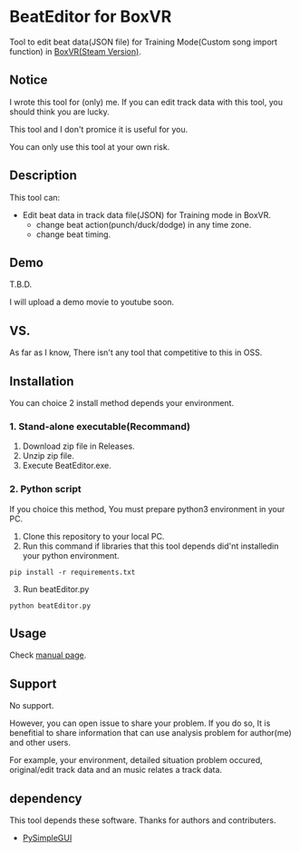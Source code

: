 # BeatEditor for BoxVR

Tool to edit beat data(JSON file) for Training Mode(Custom song import function) in [BoxVR(Steam Version)](https://store.steampowered.com/app/641960/BOXVR/).

## Notice 

I wrote this tool for (only) me. If you can edit track data with this tool, you should think you are lucky. 

This tool and I don't promice it is useful for you.

You can only use this tool at your own risk.

## Description

This tool can:

* Edit beat data in track data file(JSON) for Training mode in BoxVR.
	* change beat action(punch/duck/dodge) in any time zone.
	* change beat timing.

## Demo

T.B.D.

I will upload a demo movie to youtube soon.

## VS.

As far as I know, There isn't any tool that competitive to this in OSS.

## Installation

You can choice 2 install method depends your environment.

### 1. Stand-alone executable(Recommand)

1. Download zip file in Releases.
2. Unzip zip file.
3. Execute BeatEditor.exe.

### 2. Python script

If you choice this method, You must prepare python3 environment in your PC.

1. Clone this repository to your local PC.
2. Run this command if libraries that this tool depends did'nt installedin your python environment.
```
pip install -r requirements.txt
```
3. Run beatEditor.py
```
python beatEditor.py
```

## Usage

Check [manual page](doc/manual.md).

## Support 

No support.

However, you can open issue to share your problem. If you do so, It is benefitial to share information that can use analysis problem for author(me) and other users.

For example, your environment, detailed situation problem occured, original/edit track data and an music relates a track data.

## dependency

This tool depends these software. Thanks for authors and contributers.

* [PySimpleGUI](https://github.com/PySimpleGUI/PySimpleGUI)
